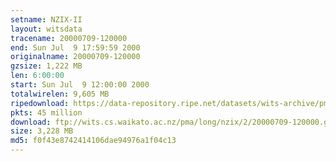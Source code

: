 ```yaml
---
setname: NZIX-II
layout: witsdata
tracename: 20000709-120000
end: Sun Jul  9 17:59:59 2000
originalname: 20000709-120000
gzsize: 1,222 MB
len: 6:00:00
start: Sun Jul  9 12:00:00 2000
totalwirelen: 9,605 MB
ripedownload: https://data-repository.ripe.net/datasets/wits-archive/pma/long/nzix/2/20000709-120000.gz
pkts: 45 million
download: ftp://wits.cs.waikato.ac.nz/pma/long/nzix/2/20000709-120000.gz
size: 3,228 MB
md5: f0f43e8742414106dae94976a1f04c13
---
```


